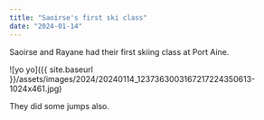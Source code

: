 ```yaml
---
title: "Saoirse's first ski class"
date: "2024-01-14"
---
```


Saoirse and Rayane had their first skiing class at Port Aine.

![yo yo]({{ site.baseurl }}/assets/images/2024/20240114_1237363003167217224350613-1024x461.jpg)

They did some jumps also.

